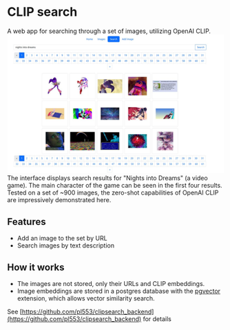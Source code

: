 # CLIP search
A web app for searching through a set of images, utilizing OpenAI CLIP.
![Web app's interface showing query results](example.jpg)
The interface displays search results for "Nights into Dreams" (a video game). The main character of the game can be seen in the first four results. Tested on a set of ~900 images, the zero-shot capabilities of OpenAI CLIP are impressively demonstrated here.

## Features
- Add an image to the set by URL  
- Search images by text description  

## How it works
- The images are not stored, only their URLs and CLIP embeddings.
- Image embeddings are stored in a postgres database with the [pgvector](https://github.com/pgvector/pgvector) extension, which allows vector similarity search.   

See [https://github.com/pl553/clipsearch_backend](https://github.com/pl553/clipsearch_backend) for details
